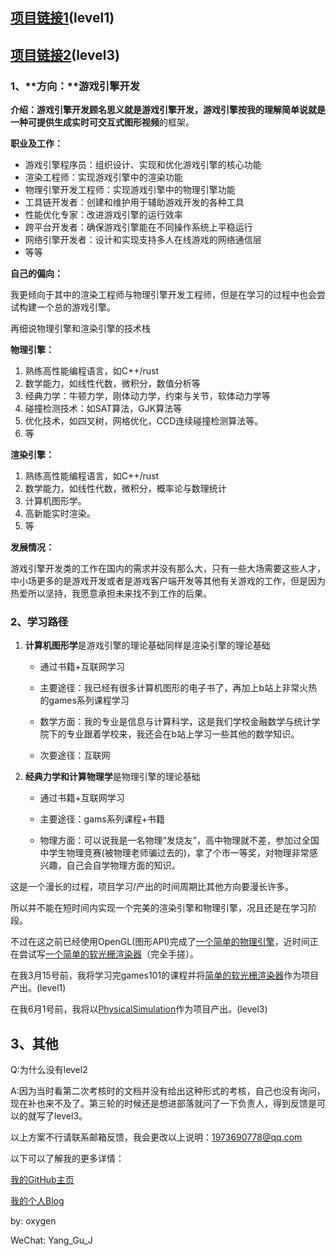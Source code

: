 
## [项目链接1](https://github.com/Yang-Junjie/Bmp-Rasterization-Renderer)(level1)   

## [项目链接2](https://github.com/Yang-Junjie/PhysicalSimulation)(level3)  


### 1、**方向：**游戏引擎开发

**介绍：**游戏引擎开发顾名思义就是游戏引擎开发，游戏引擎按我的理解简单说就是**一种可提供生成实时可交互式图形视频**的框架。

**职业及工作：**

- 游戏引擎程序员：组织设计、实现和优化游戏引擎的核心功能
- 渲染工程师：实现游戏引擎中的渲染功能
- 物理引擎开发工程师：实现游戏引擎中的物理引擎功能
- 工具链开发者：创建和维护用于辅助游戏开发的各种工具
- 性能优化专家：改进游戏引擎的运行效率
- 跨平台开发者：确保游戏引擎能在不同操作系统上平稳运行
- 网络引擎开发者：设计和实现支持多人在线游戏的网络通信层
- 等等

**自己的偏向：**

我更倾向于其中的渲染工程师与物理引擎开发工程师，但是在学习的过程中也会尝试构建一个总的游戏引擎。

再细说物理引擎和渲染引擎的技术栈

**物理引擎：**

1. 熟练高性能编程语言，如C++/rust
2. 数学能力，如线性代数，微积分，数值分析等
3. 经典力学：牛顿力学，刚体动力学，约束与关节，软体动力学等
4. 碰撞检测技术：如SAT算法，GJK算法等
5. 优化技术，如四叉树，网格优化，CCD连续碰撞检测算法等。
6. 等

**渲染引擎：**

1. 熟练高性能编程语言，如C++/rust
2. 数学能力，如线性代数，微积分，概率论与数理统计
3. 计算机图形学。
4. 高新能实时渲染。
5. 等

**发展情况：**

游戏引擎开发类的工作在国内的需求并没有那么大，只有一些大场需要这些人才，中小场更多的是游戏开发或者是游戏客户端开发等其他有关游戏的工作，但是因为热爱所以坚持，我愿意承担未来找不到工作的后果。

### 2、学习路径

1. **计算机图形学**是游戏引擎的理论基础同样是渲染引擎的理论基础

   - 通过书籍+互联网学习

   -  主要途径：我已经有很多计算机图形的电子书了，再加上b站上非常火热的games系列课程学习

   -  数学方面：我的专业是信息与计算科学，这是我们学校金融数学与统计学院下的专业跟着学校来，我还会在b站上学习一些其他的数学知识。

    - 次要途径：互联网

2. **经典力学和计算物理学**是物理引擎的理论基础

   - 通过书籍+互联网学习

   -  主要途径：gams系列课程+书籍

   -  物理方面：可以说我是一名物理“发烧友”，高中物理就不差，参加过全国中学生物理竞赛(被物理老师骗过去的)，拿了个市一等奖，对物理非常感兴趣，自己会自学物理方面的知识。

这是一个漫长的过程，项目学习/产出的时间周期比其他方向要漫长许多。

所以并不能在短时间内实现一个完美的渲染引擎和物理引擎，况且还是在学习阶段。

不过在这之前已经使用OpenGL(图形API)完成了[一个简单的物理引擎](https://github.com/Yang-Junjie/PhysicsEngine)，近时间正在尝试写[一个简单的软光栅渲染器](https://github.com/Yang-Junjie/Bmp-Computer-Graphyics)（完全手搓）。

在我3月15号前，我将学习完games101的课程并将[简单的软光栅渲染器](https://github.com/Yang-Junjie/Bmp-Computer-Graphyics)作为项目产出。(level1)  

在我6月1号前，我将以[PhysicalSimulation](https://github.com/Yang-Junjie/PhysicalSimulation)作为项目产出。(level3)  
## 3、其他
Q:为什么没有level2  

A:因为当时看第二次考核时的文档并没有给出这种形式的考核，自己也没有询问，现在补也来不及了。第三轮的时候还是想进部落就问了一下负责人，得到反馈是可以的就写了level3。  

以上方案不行请联系邮箱反馈，我会更改以上说明：1973690778@qq.com

以下可以了解我的更多详情：

[我的GitHub主页](https://github.com/Yang-Junjie)

[我的个人Blog](http://beisent.com/)






by: oxygen

WeChat: Yang_Gu_J
